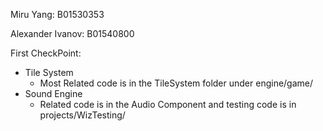 
Miru Yang: B01530353

Alexander Ivanov: B01540800



First CheckPoint:

- Tile System
    - Most Related code is in the TileSystem folder under engine/game/
- Sound Engine
    - Related code is in the Audio Component and testing code is in projects/WizTesting/



